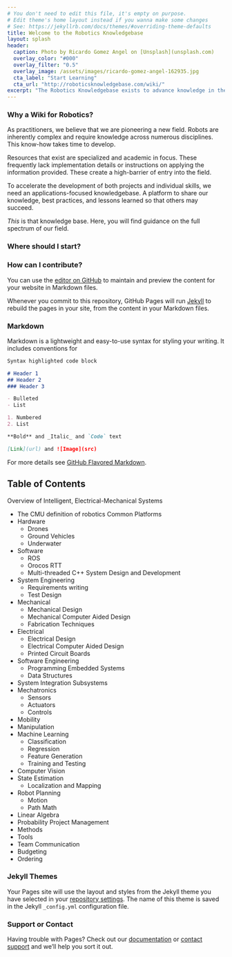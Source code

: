 ```yaml
---
# You don't need to edit this file, it's empty on purpose.
# Edit theme's home layout instead if you wanna make some changes
# See: https://jekyllrb.com/docs/themes/#overriding-theme-defaults
title: Welcome to the Robotics Knowledgebase
layout: splash
header:
  caption: Photo by Ricardo Gomez Angel on [Unsplash](unsplash.com)
  overlay_color: "#000"
  overlay_filter: "0.5"
  overlay_image: /assets/images/ricardo-gomez-angel-162935.jpg
  cta_label: "Start Learning"
  cta_url: "http://roboticsknowledgebase.com/wiki/"
excerpt: "The Robotics Knowledgebase exists to advance knowledge in the robotics discipline."
---
```

### Why a Wiki for Robotics?


As practitioners, we believe that we are pioneering a new field.
Robots are inherently complex and require knowledge across numerous disciplines. This know-how takes time to develop.

Resources that exist are specialized and academic in focus. These frequently lack implementation details or instructions on applying the information provided.  These create a high-barrier of entry into the field.

To accelerate the development of both projects and individual skills, we need an applications-focused knowledgebase. A platform to share our knowledge, best practices, and lessons learned so that others may succeed.

*This* is that knowledge base. Here, you will find guidance on the full spectrum of our field.

### Where should I start?

### How can I contribute?
You can use the [editor on GitHub](https://github.com/smbryan/smbryan.github.io/edit/master/README.md) to maintain and preview the content for your website in Markdown files.

Whenever you commit to this repository, GitHub Pages will run [Jekyll](https://jekyllrb.com/) to rebuild the pages in your site, from the content in your Markdown files.

### Markdown

Markdown is a lightweight and easy-to-use syntax for styling your writing. It includes conventions for

```markdown
Syntax highlighted code block

# Header 1
## Header 2
### Header 3

- Bulleted
- List

1. Numbered
2. List

**Bold** and _Italic_ and `Code` text

[Link](url) and ![Image](src)
```

For more details see [GitHub Flavored Markdown](https://guides.github.com/features/mastering-markdown/).

## Table of Contents
Overview	of	Intelligent,	Electrical-Mechanical	Systems
- The	CMU	definition	of	robotics
Common	Platforms
- Hardware
  - Drones
  - Ground	Vehicles
  - Underwater
- Software
  - ROS
  - Orocos	RTT
  - Multi-threaded	C++
System	Design and Development
- System	Engineering
  - Requirements	writing
  - Test	Design
- Mechanical
  - Mechanical Design
  - Mechanical Computer Aided Design
  - Fabrication Techniques
- Electrical
  - Electrical Design
  - Electrical Computer Aided Design
  - Printed Circuit Boards
- Software	Engineering
  - Programming Embedded Systems
  - Data Structures
- System Integration
Subsystems
- Mechatronics
  - Sensors
  - Actuators
  - Controls
- Mobility
- Manipulation
- Machine	Learning
  - Classification
  - Regression
  - Feature	Generation
  - Training	and	Testing
- Computer	Vision
- State Estimation
  - Localization and	Mapping
- Robot	Planning
  - Motion
  - Path
Math
- Linear Algebra
- Probability
Project	Management
- Methods
- Tools
- Team	Communication
- Budgeting
- Ordering

### Jekyll Themes

Your Pages site will use the layout and styles from the Jekyll theme you have selected in your [repository settings](https://github.com/smbryan/smbryan.github.io/settings). The name of this theme is saved in the Jekyll `_config.yml` configuration file.

### Support or Contact

Having trouble with Pages? Check out our [documentation](https://help.github.com/categories/github-pages-basics/) or [contact support](https://github.com/contact) and we’ll help you sort it out.
